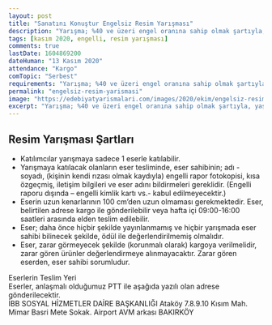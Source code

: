 ```yaml
---
layout: post
title: "Sanatını Konuştur Engelsiz Resim Yarışması"
description: "Yarışma; %40 ve üzeri engel oranına sahip olmak şartıyla, yaş ve engel grubu ayrımı olmaksızın tüm engelli bireylere açıktır."
tags: [kasım 2020, engelli, resim yarışması]
comments: true
lastDate: 1604869200  
dateHuman: "13 Kasım 2020"
attendance: "Kargo"
comTopic: "Serbest"
requirements: "Yarışma; %40 ve üzeri engel oranına sahip olmak şartıyla, yaş ve engel grubu ayrımı olmaksızın tüm engelli bireylere açıktır."
permalink: "engelsiz-resim-yarismasi"
image: "https://edebiyatyarismalari.com/images/2020/ekim/engelsiz-resim-yarismasi.jpg"
excerpt: "Yarışma; %40 ve üzeri engel oranına sahip olmak şartıyla, yaş ve engel grubu ayrımı olmaksızın tüm engelli bireylere açıktır."
---
```


## Resim Yarışması Şartları
- Katılımcılar yarışmaya sadece 1 eserle katılabilir.
- Yarışmaya katılacak olanların eser tesliminde, eser sahibinin; adı - soyadı, (kişinin kendi rızası olmak kaydıyla) engelli rapor fotokopisi, kısa özgeçmiş, iletişim bilgileri ve eser adını bildirmeleri gereklidir. (Engelli raporu dışında – engelli kimlik kartı vs.- kabul edilmeyecektir.)
- Eserin uzun kenarlarının 100 cm’den uzun olmaması gerekmektedir. Eser, belirtilen adrese kargo ile gönderilebilir veya hafta içi 09:00-16:00 saatleri arasında elden teslim edilebilir.
- Eser; daha önce hiçbir şekilde yayınlanmamış ve hiçbir yarışmada eser sahibi bilinecek şekilde, ödül ile değerlendirilmemiş olmalıdır.
- Eser, zarar görmeyecek şekilde (korunmalı olarak) kargoya verilmelidir, zarar gören ürünler değerlendirmeye alınmayacaktır. Zarar gören eserden, eser sahibi sorumludur.

Eserlerin Teslim Yeri  
Eserler, anlaşmalı olduğumuz PTT ile aşağıda yazılı olan adrese gönderilecektir.  
İBB SOSYAL HİZMETLER DAİRE BAŞKANLIĞI Ataköy 7.8.9.10 Kısım Mah. Mimar Basri Mete Sokak. Airport AVM arkası BAKIRKÖY